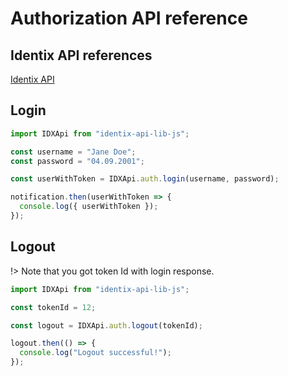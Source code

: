 # Authorization API reference

## Identix API references

[Identix API](https://kb.identix.one/#/authorization)

## Login

```js
import IDXApi from "identix-api-lib-js";

const username = "Jane Doe";
const password = "04.09.2001";

const userWithToken = IDXApi.auth.login(username, password);

notification.then(userWithToken => {
  console.log({ userWithToken });
});
```

## Logout

!> Note that you got token Id with login response.

```js
import IDXApi from "identix-api-lib-js";

const tokenId = 12;

const logout = IDXApi.auth.logout(tokenId);

logout.then(() => {
  console.log("Logout successful!");
});
```
